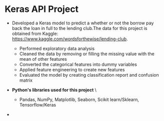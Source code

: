 # Keras API Project
* Developed a Keras model to predict a whether or not the borrow pay back the loan in full to the lending club.The data  for this project is obtained from Kaggle: https://www.kaggle.com/wordsforthewise/lending-club. 
  -	Performed exploratory data analysis
  -	Cleaned the data by removing or filling the missing value with the mean of other features
  -	Converted the categorical features into dummy variables
  -	Applied feature engineering to create new features
  -	Evaluated the model by creating classification report and confusion matrix
 
 * **Python's libraries used for this project** \
     - Pandas, NumPy, Matplotlib, Seaborn, Scikit learn/Sklearn, Tensorflow/Keras


  -	
